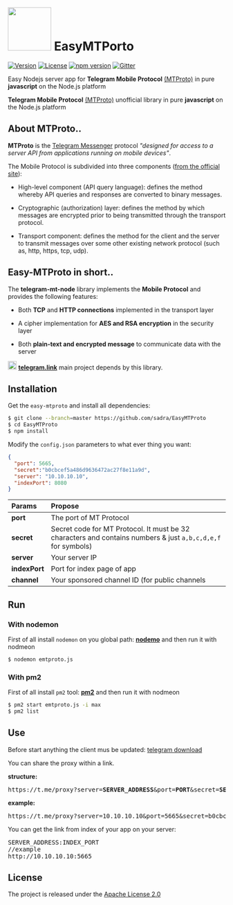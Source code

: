 # <img src="https://raw.githubusercontent.com/sadra/EasyMTProto/master/public/images/emtproto.png" width="100px" height="auto"> EasyMTPorto

[![Version](https://img.shields.io/badge/version-1.0.0-red.svg?style=flat)](https://github.com/amlashi-sadra/awesome-medium-editor)
[![License](https://img.shields.io/badge/licence-Apache%202.0-lightgrey.svg?style=flat)](https://github.com/amlashi-sadra/awesome-medium-editor)
[![npm version][npm-image]][npm-url]
[![Gitter](https://img.shields.io/badge/gitter-join%20chat-brightgreen.svg?style=flat)](https://gitter.im/Easy-MTProto/Lobby)



Easy Nodejs server app for **Telegram Mobile Protocol** [(MTProto)](https://core.telegram.org/mtproto) in pure **javascript** on the Node.js platform


**Telegram Mobile Protocol** [(MTProto)](https://core.telegram.org/mtproto) unofficial library in pure **javascript** on the Node.js platform

## About MTProto..

**MTProto** is the [Telegram Messenger](http://www.telegram.org ) protocol
_"designed for access to a server API from applications running on mobile devices"_.

The Mobile Protocol is subdivided into three components ([from the official site](https://core.telegram.org/mtproto#general-description)):

 - High-level component (API query language): defines the method whereby API
 queries and responses are converted to binary messages.

 - Cryptographic (authorization) layer: defines the method by which messages
 are encrypted prior to being transmitted through the transport protocol.

 - Transport component: defines the method for the client and the server to transmit
 messages over some other existing network protocol (such as, http, https, tcp, udp).



## Easy-MTProto in short..

The **telegram-mt-node** library implements the **Mobile Protocol** and provides the following features:

 - Both **TCP** and **HTTP connections** implemented in the transport layer

 - A cipher implementation for **AES and RSA encryption** in the security layer

 - Both **plain-text and encrypted message** to communicate data with the server

<img src="https://raw.githubusercontent.com/enricostara/telegram.link/master/telegram.link.png"
    width="20" /> [**telegram.link**](http://telegram.link)  main project depends by this library.

## Installation

Get the `easy-mtproto` and install all dependencies:

```bash
$ git clone --branch=master https://github.com/sadra/EasyMTProto
$ cd EasyMTProto
$ npm install
```

Modify the `config.json` parameters to what ever thing you want:

```json
{
  "port": 5665,
  "secret":"b0cbcef5a486d9636472ac27f8e11a9d",
  "server": "10.10.10.10",
  "indexPort": 8080
}
```


| Params        | Propose                       |
| :------------ | :---------------------------- |
| **port**      | The port of MT Protocol       |
| **secret**    | Secret code for MT Protocol. It must be 32 characters and contains numbers & just `a,b,c,d,e,f` for symbols)   |
| **server**    | Your server IP                |
| **indexPort** | Port for index page of app    |
| **channel**   | Your sponsored channel ID (for public channels    |

## Run

### With nodemon

First of all install `nodemon` on you global path: [**nodemo**](https://nodemon.io/)
and then run it with nodmeon
```bash
$ nodemon emtproto.js
```

### With pm2

First of all install `pm2` tool: [**pm2**](http://pm2.keymetrics.io/)
and then run it with nodmeon
```bash
$ pm2 start emtproto.js -i max
$ pm2 list
```


## Use

Before start anything the client mus be updated: [telegram download](https://telegram.org/)

You can share the proxy within a link.

**structure:**

<pre>
https://t.me/proxy?server=<b>SERVER_ADDRESS</b>&port=<b>PORT</b>&secret=<b>SECRET_KEY</b>&@<b>YOUR_CHANNEL_ADDRESS</b>`
</pre>

**example:**

<pre>
https://t.me/proxy?server=10.10.10.10&port=5665&secret=b0cbcef5a486d9636472ac27f8e11a9d&@EasyMTProxy
</pre>

You can get the link from index of your app on your server:
<pre>
SERVER_ADDRESS:INDEX_PORT
//example
http://10.10.10.10:5665
</pre>


## License

The project is released under the [Apache License 2.0](./LICENSE)

[npm-url]: https://www.npmjs.org/package/telegram-mt-node
[npm-image]: https://badge.fury.io/js/telegram-mt-node.svg

[travis-url]: https://travis-ci.org/enricostara/telegram-mt-node
[travis-image]: https://travis-ci.org/enricostara/telegram-mt-node.svg?branch=master

[coverage-url]: https://coveralls.io/r/enricostara/telegram-mt-node?branch=master
[coverage-image]: https://img.shields.io/coveralls/enricostara/telegram-mt-node.svg

[climate-url]: https://codeclimate.com/github/enricostara/telegram-mt-node
[climate-image]: https://codeclimate.com/github/enricostara/telegram-mt-node/badges/gpa.svg

[sauce-url]: https://saucelabs.com/u/telegram-mt-node
[sauce-image]: https://saucelabs.com/browser-matrix/telegram-mt-node.svg